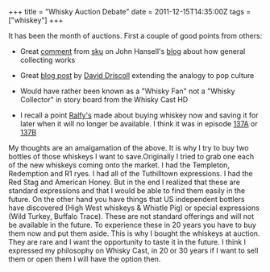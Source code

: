 +++
title = "Whisky Auction Debate"
date = 2011-12-15T14:35:00Z
tags = ["whiskey"]
+++


It has been the month of auctions. First a couple of good points from others:

* Great [comment](http://www.whiskyadvocateblog.com/2011/12/14/whisky-as-an-investment-are-we-in-a-bubble/#comment-132425) from [sku](http://www.recenteats.blogspot.com/) on John Hansell's [blog](http://www.whiskyadvocateblog.com/) about how general collecting works
* Great [blog post](http://spiritsjournal.klwines.com/klwinescom-spirits-blog/2011/12/15/sound-investment.html) by [David Driscoll](http://spiritsjournal.klwines.com) extending the analogy to pop culture

* Would have rather been known as a "Whisky Fan" not a "Whisky Collector" in story board from the Whisky Cast HD

* I recall a point [Ralfy's](http://www.ralfy.com/) made about buying whiskey now and saving it for later when it will no longer be available. I think it was in episode [137A](http://www.youtube.com/watch?v=Q3L_SMwy8dk) or [137B](http://www.youtube.com/watch?v=_AR6lY39stQ)



My thoughts are an amalgamation of the above. It is why I try to buy two bottles of those whiskeys I want to save.Originally I tried to grab one each of the new whiskeys coming onto the market. I had the Templeton, Redemption and R1 ryes. I had all of the Tuthilltown expressions. I had the Red Stag and American Honey. But in the end I realized that these are standard expressions and that I would be able to find them easily in the future. On the other hand you have things that US independent bottlers have discovered (High West whiskeys & Whistle Pig) or special expressions (Wild Turkey, Buffalo Trace). These are not standard offerings and will not be available in the future. To experience these in 20 years you have to buy them now and put them aside. This is why I bought the whiskeys at auction. They are rare and I want the opportunity to taste it in the future. I think I expressed my philosophy on Whisky Cast, in 20 or 30 years if I want to sell them or open them I will have the option then.
